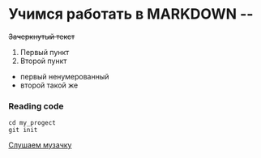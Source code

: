 #   Учимся работать в  MARKDOWN -- 

~~Зачеркнутый текст~~


1. Первый пункт
2. Второй пункт


* первый ненумерованный 
* второй такой же

### Reading code

``` mkdir my_project
cd my_progect
git init
```




[Слушаем музачку](https://www.radiorecord.ru "RadioRecord")
